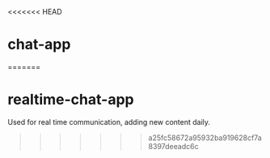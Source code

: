 <<<<<<< HEAD
# chat-app
 
=======
# realtime-chat-app

Used for real time communication, adding new content daily. 
>>>>>>> a25fc58672a95932ba919628cf7a8397deeadc6c
